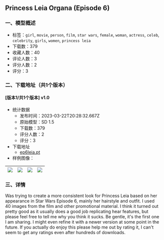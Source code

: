 ## Princess Leia Organa (Episode 6)
### 一、模型概述

- 标签：`girl`, `movie`, `person`, `film`, `star wars`, `female`, `woman`, `actress`, `celeb`, `celebrity`, `girls`, `women`, `princess leia`
- 下载数：379
- 收藏人数：40
- 评论人数：3
- 评分人数：2
- 评分：3

### 二、下载地址（共1个版本）

#### [版本1/共1个版本] v1.0

- 统计数据
  - 发布时间：2023-03-22T20:28:32.667Z
  - 原始模型：SD 1.5
  - 下载数：379
  - 评分人数：2
  - 评分：3
- 下载地址
  - [ep6leia.pt](https://civitai.com/api/download/models/24223)
- 样例图像：

| <img src="https://image.civitai.com/xG1nkqKTMzGDvpLrqFT7WA/c14f7bfa-a107-49ad-d37d-011988f2b500/width=450/263422.jpeg" /> | <img src="https://image.civitai.com/xG1nkqKTMzGDvpLrqFT7WA/b7174268-493e-4296-f5c6-81d02bce1100/width=450/263441.jpeg" /> | <img src="https://image.civitai.com/xG1nkqKTMzGDvpLrqFT7WA/4ad3d261-6ffb-4c46-a92f-84d81e57f200/width=450/263440.jpeg" /> | <img src="https://image.civitai.com/xG1nkqKTMzGDvpLrqFT7WA/dc2b8911-9c38-4e2e-6fa4-51ac380a9a00/width=450/263439.jpeg" /> |
| ---- | ---- | ---- | ---- |


### 三、详情
<p>Was trying to create a more consistent look for Princess Leia based on her appearance in Star Wars Episode 6, mainly her hairstyle and outfit. I used 40 images from the film and other promotional material. I think it turned out pretty good as it usually does a good job replicating hear features, but please feel free to tell me why you think it sucks. Be gentle, it's the first one I am sharing. I might even refine it with a newer version at some point in the future. If you actually do enjoy this please help me out by rating it, I can't seem to get any ratings even after hundreds of downloads.</p>